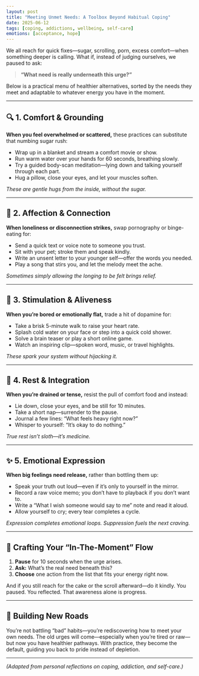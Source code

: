 ```yaml
---
layout: post
title: "Meeting Unmet Needs: A Toolbox Beyond Habitual Coping"
date: 2025-06-12
tags: [coping, addictions, wellbeing, self-care]
emotions: [acceptance, hope]
---
```


We all reach for quick fixes—sugar, scrolling, porn, excess comfort—when something deeper is calling. What if, instead of judging ourselves, we paused to ask:

> **“What need is really underneath this urge?”**

Below is a practical menu of healthier alternatives, sorted by the needs they meet and adaptable to whatever energy you have in the moment.

---

## 🔍 1. Comfort & Grounding

**When you feel overwhelmed or scattered,** these practices can substitute that numbing sugar rush:

- Wrap up in a blanket and stream a comfort movie or show.  
- Run warm water over your hands for 60 seconds, breathing slowly.  
- Try a guided body-scan meditation—lying down and talking yourself through each part.  
- Hug a pillow, close your eyes, and let your muscles soften.

_These are gentle hugs from the inside, without the sugar._

---

## 💛 2. Affection & Connection

**When loneliness or disconnection strikes,** swap pornography or binge-eating for:

- Send a quick text or voice note to someone you trust.  
- Sit with your pet; stroke them and speak kindly.  
- Write an unsent letter to your younger self—offer the words you needed.  
- Play a song that stirs you, and let the melody meet the ache.

_Sometimes simply allowing the longing to be felt brings relief._

---

## 🧠 3. Stimulation & Aliveness

**When you’re bored or emotionally flat,** trade a hit of dopamine for:

- Take a brisk 5-minute walk to raise your heart rate.  
- Splash cold water on your face or step into a quick cold shower.  
- Solve a brain teaser or play a short online game.  
- Watch an inspiring clip—spoken word, music, or travel highlights.

_These spark your system without hijacking it._

---

## 🌿 4. Rest & Integration

**When you’re drained or tense,** resist the pull of comfort food and instead:

- Lie down, close your eyes, and be still for 10 minutes.  
- Take a short nap—surrender to the pause.  
- Journal a few lines: “What feels heavy right now?”  
- Whisper to yourself: “It’s okay to do nothing.”

_True rest isn’t sloth—it’s medicine._

---

## ✨ 5. Emotional Expression

**When big feelings need release,** rather than bottling them up:

- Speak your truth out loud—even if it’s only to yourself in the mirror.  
- Record a raw voice memo; you don’t have to playback if you don’t want to.  
- Write a “What I wish someone would say to me” note and read it aloud.  
- Allow yourself to cry; every tear completes a cycle.

_Expression completes emotional loops. Suppression fuels the next craving._

---

## 🧰 Crafting Your “In-The-Moment” Flow

1. **Pause** for 10 seconds when the urge arises.  
2. **Ask:** What’s the real need beneath this?  
3. **Choose** one action from the list that fits your energy right now.

And if you still reach for the cake or the scroll afterward—do it kindly. You paused. You reflected. That awareness alone is progress.

---

## 🌄 Building New Roads

You’re not battling “bad” habits—you’re rediscovering how to meet your own needs. The old urges will come—especially when you’re tired or raw—but now you have healthier pathways. With practice, they become the default, guiding you back to pride instead of depletion.

---

*(Adapted from personal reflections on coping, addiction, and self-care.)*
